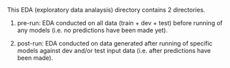 This EDA (exploratory data analaysis) directory contains 2 directories.

1. pre-run: EDA conducted on all data (train + dev + test) before running of any models (i.e. no predictions have been made yet).

2. post-run: EDA conducted on data generated after running of specific models against dev and/or test input data (i.e. after predictions have been made).
